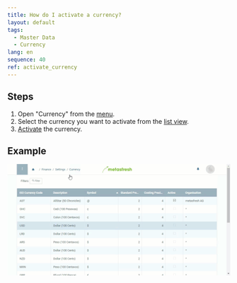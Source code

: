 ```yaml
---
title: How do I activate a currency?
layout: default
tags:
  - Master Data
  - Currency
lang: en
sequence: 40
ref: activate_currency
---
```


## Steps

1. Open "Currency" from the [menu](Menu).
1. Select the currency you want to activate from the [list view](ViewModes).
1. [Activate](Activate_record) the currency.

## Example
![](assets/activate_currency.gif)
